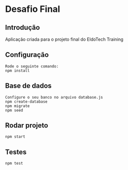 # Desafio Final

## Introdução
Aplicação criada para o projeto final do EldoTech Training

## Configuração
```
Rode o seguinte comando:
npm install

```

## Base de dados
```
Configure o seu banco no arquivo database.js
npm create-database
npm migrate
npm seed

```


## Rodar projeto
```
npm start

```
## Testes
```
npm test

```
